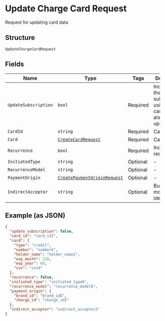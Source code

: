 
# Update Charge Card Request

Request for updating card data

## Structure

`UpdateChargeCardRequest`

## Fields

| Name | Type | Tags | Description |
|  --- | --- | --- | --- |
| `UpdateSubscription` | `bool` | Required | Indicates if the subscriptions using this card must also be updated |
| `CardId` | `string` | Required | Card id |
| `Card` | [`CreateCardRequest`](../../doc/models/create-card-request.md) | Required | Card data |
| `Recurrence` | `bool` | Required | Indicates a recurrence |
| `InitiatedType` | `string` | Optional | - |
| `RecurrenceModel` | `string` | Optional | - |
| `PaymentOrigin` | [`CreatePaymentOriginRequest`](../../doc/models/create-payment-origin-request.md) | Optional | - |
| `IndirectAcceptor` | `string` | Optional | Business model identifier |

## Example (as JSON)

```json
{
  "update_subscription": false,
  "card_id": "card_id2",
  "card": {
    "type": "credit",
    "number": "number6",
    "holder_name": "holder_name2",
    "exp_month": 228,
    "exp_year": 68,
    "cvv": "cvv4"
  },
  "recurrence": false,
  "initiated_type": "initiated_type8",
  "recurrence_model": "recurrence_model6",
  "payment_origin": {
    "brand_id": "brand_id8",
    "charge_id": "charge_id2"
  },
  "indirect_acceptor": "indirect_acceptor2"
}
```

